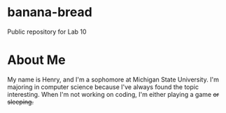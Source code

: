 # banana-bread
Public repository for Lab 10
# About Me
My name is Henry, and I'm a sophomore at Michigan State University. I'm majoring in computer science because I've always found the topic interesting. When I'm not working on coding, I'm either playing a game ~~or sleeping.~~

